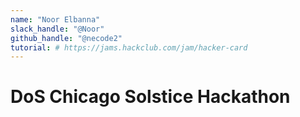 ```yaml
---
name: "Noor Elbanna"
slack_handle: "@Noor"
github_handle: "@necode2"
tutorial: # https://jams.hackclub.com/jam/hacker-card 
---
```


# DoS Chicago Solstice Hackathon

<!-- Boards for the 2024 Chicago Day of Service Hackathon with a Summer Solstice and Egyptian theme. Board lights up when tapped and also has qr code back to our website. -->

<!-- It is $120.00 for all of the boards needed for the event and we hope to get them by June 19th ( Hackathon starts on the 20th, if we can get $50.00 from this grant that would be amazing. In order to cover parts not assembly.)-->

<!-- I'm still very much a beginner in PCB making so it was a bit of learning curve. Luckily I had a really great tutorial to guide me! -->
